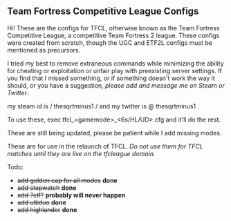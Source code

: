 ## Team Fortress Competitive League Configs

Hi! These are the configs for TFCL, otherwise known as the Team Fortress Competitive League, a competitive Team Fortress 2 league. These configs were created from scratch, though the UGC and ETF2L configs must be mentioned as precursors. 

I tried my best to remove extraneous commands while minimizing the ability for cheating or exploitation or unfair play with preexisting server settings. If you find that I missed something, or if something doesn't work the way it should, or you have a suggestion, *please add and message me on Steam or Twitter*. 

my steam id is / thesqrtminus1 / and my twitter is @ thesqrtminus1 .

To use these, exec tfcl_\<gamemode\>_\<6s/HL/UD\>.cfg and it'll do the rest. 

These are still being updated, please be patient while I add missing modes.

These are for use in the relaunch of TFCL. *Do not use them for TFCL matches until they are live on the tfcleague domain.*


Todo: 

* ~~add golden cap for all modes~~ **done**
* ~~add stopwatch~~ **done**
* ~~add ?ctf?~~ **probably will never happen**
* ~~add ultiduo~~ **done**
* ~~add highlander~~ **done**


